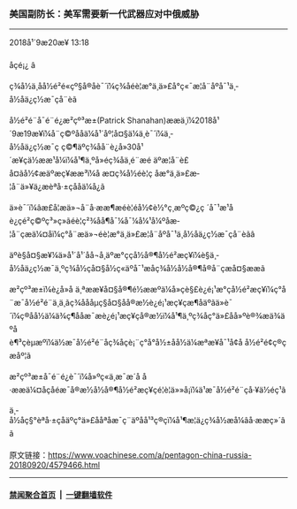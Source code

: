 ### 美国副防长：美军需要新一代武器应对中俄威胁
------------------------

<div class="published">
 <span class="date" title="ä¸­å½æ¶é´">
  <time datetime="2018-09-20T13:18:47+08:00">
   2018å¹´9æ20æ¥ 13:18
  </time>
 </span>
</div>
<br/>
<div class="wsw">
 <span class="dateline">
  åçé¡¿ â
 </span>
 <p>
  ç¾å½ä¸åå½é²é«çº§å®åè¯´ï¼ç¾åéè¦æ°ä¸ä»£å°ç«¯æ­¦å¨åºå¯¹ä¸­å½åä¿ç½æ¯çå¨èã
 </p>
 <p>
  å½é²é¨å¯é¨é¿æ²çº³æ±(Patrick Shanahan)ææä¸ï¼2018å¹´9æ19æ¥ï¼å¨ç©ºååä¼å¹´åº¦å¤§ä¼ä¸è¯´ï¼ä¸­å½åä¿ç½æ¯ç ç©¶äºç¾åå¨è¿å»30å¹´æ¥çä½ææ¹å¼ï¼å¹¶ä¸ºå»éç¾åä¸é¨æé äºæ­¦å¨è£å¤ãå½¢æäºæç¥ææ³ï¼å æ­¤ç¾å½éè¦ç åæ°ä¸ä»£æ­¦å¨ä»¥ä¿æèªå·±çååä¼å¿ã
 </p>
 <p>
  ä»è¯´ï¼âæ­£å¦æä»¬å¨å·ææ¶æéè¦éå½¢è½°ç¸æºç©¿ç ´å¯¹æ¹åè¿çé²ç©ºç³»ç»ãéè¦ç²¾åå¶å¯¼å¯¼å¼¹å¼ºåæ­¦å¨çæä¼¤åï¼ç°å¨æä»¬éè¦æ°ä¸ä»£æ­¦å¨åºå¯¹ä¸­å½åä¿ç½æ¯çå¨èãâ
 </p>
 <p>
  äºè§å¤§æ¥¼ä»å¹´å¹´åå¬å¸äºæ°ççå½å®¶å½é²æç¥ï¼è§ä¸­å½åä¿ç½æ¯ä¸ºç¾å½çå¤§å½ç«äºå¯¹æåç¾å½å½å®¶å®å¨çæå¤§ææã
 </p>
 <p>
  æ²çº³æ±ï¼è¿å»å ä¸ªææ¥å¤§å®¶é½ææºä¼å»çè§£è¿é¡¹æ°çå½é²æç¥ï¼ç°å¨æ¯å½é²é¨ä¸ä¸ãç¾åååµç§å¤§åå®æ½è¿é¡¹æç¥çæ¶åäºãä»è¯´ï¼ç®åå½ä¼ä¾ç¶ååæ¯æè¿é¡¹æç¥çå®æ½ï¼å¹¶ä¸ºç¾åç°ä»£åå»ºè®¾æä¾äºåè¶³çèµæºï¼ä½æ¯å½é²é¨åç¾åçè¡¨ç°å°å½±åå½ä¼æªæ¥å¯¹å¢å å½é²é¢ç®çæåº¦ã
 </p>
 <p>
  æ²çº³æ±å¯é¨é¿è¯´ï¼å»ºç«ä¸æ¯æ´å å·ææä¼¤åçåéæ¯å®æ½å½å®¶å½é²æç¥çé¦è¦ä»»å¡ï¼ä¹æ¯å½é²é¨çå·¥ä½éç¹ã
 </p>
 <p>
  ä¸­å½åç§°èªå·±çåäºç°ä»£ååªåæ¯ç¨äºåå¹³ç®çï¼å¹¶æ¦ä¿ç¾å½æå¼âå·ææç»´âã
 </p>
</div>

原文链接：https://www.voachinese.com/a/pentagon-china-russia-20180920/4579466.html


------------------------
#### [禁闻聚合首页](https://github.com/gfw-breaker/banned-news/blob/master/README.md) &nbsp;|&nbsp;  [一键翻墙软件](https://github.com/gfw-breaker/nogfw/blob/master/README.md)
